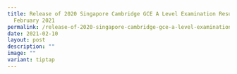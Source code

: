```yaml
---
title: Release of 2020 Singapore Cambridge GCE A Level Examination Results on 19
  February 2021
permalink: /release-of-2020-singapore-cambridge-gce-a-level-examination-results-on-19-february-2021/
date: 2021-02-10
layout: post
description: ""
image: ""
variant: tiptap
---
```

